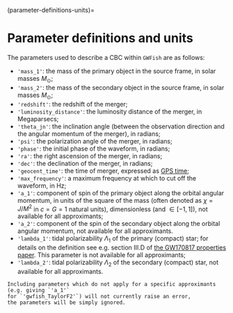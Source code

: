 (parameter-definitions-units)=
# Parameter definitions and units

The parameters used to describe a CBC within `GWFish` are as follows:

- `'mass_1'`: the mass of the primary object in the source frame, in solar masses $M_{\odot}$;
- `'mass_2'`: the mass of the secondary object in the source frame, in solar masses $M_{\odot}$;
- `'redshift'`: the redshift of the merger;
- `'luminosity_distance'`: the luminosity distance of the merger, in Megaparsecs;
- `'theta_jn'`: the inclination angle (between the observation direction 
    and the angular momentum of the merger), in radians;
- `'psi'`: the polarization angle of the merger, in radians;
- `'phase'`: the initial phase of the waveform, in radians;
- `'ra'`: the right ascension of the merger, in radians;
- `'dec'`: the declination of the merger, in radians;
- `'geocent_time'`: the time of merger, expressed as [GPS time](https://www.andrews.edu/~tzs/timeconv/timeconvert.php?);
- `'max_frequency'`: a maximum frequency at which to cut off the waveform, in Hz;
- `'a_1'`: component of spin of the primary object along the orbital angular momentum, in units of the square of the mass 
    (often denoted as $\chi = J / M^2$ in $c=G=1$ natural units), 
    dimensionless (and $\in [-1, 1]$), 
    not available for all approximants;
- `'a_2'`: component of the spin of the secondary object along the orbital angular momentum, not available for all approximants.
- `'lambda_1'`: tidal polarizability $\Lambda_1$ of the primary (compact) star; 
    for details on the definition see e.g.
    section III.D of [the GW170817 properties paper](https://arxiv.org/abs/1805.11579). This parameter is not available for all approximants;
- `'lambda_2'`: tidal polarizability $\Lambda_2$ of the secondary (compact) star,
    not available for all approximants.

```{warning}
Including parameters which do not apply for a specific approximants (e.g. giving `'a_1'` 
for `'gwfish_TaylorF2'`) will not currently raise an error, 
the parameters will be simply ignored.
```
